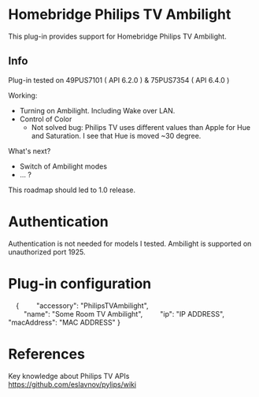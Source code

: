 # Homebridge Philips TV Ambilight

This plug-in provides support for Homebridge Philips TV Ambilight.

## Info

Plug-in tested on 49PUS7101 ( API 6.2.0 ) & 75PUS7354 ( API 6.4.0 )

Working:

- Turning on Ambilight. Including Wake over LAN.
- Control of Color
    - Not solved bug: Philips TV uses different values than Apple for Hue and Saturation. I see that Hue is moved ~30 degree.

What's next?

- Switch of Ambilight modes
- ... ?

This roadmap should led to 1.0 release.

# Authentication

Authentication is not needed for models I tested. Ambilight is supported on unauthorized port 1925.

# Plug-in configuration

    {
        "accessory": "PhilipsTVAmbilight",
        "name": "Some Room TV Ambilight",
        "ip": "IP ADDRESS",
        "macAddress": "MAC ADDRESS"
    }

# References

Key knowledge about Philips TV APIs https://github.com/eslavnov/pylips/wiki